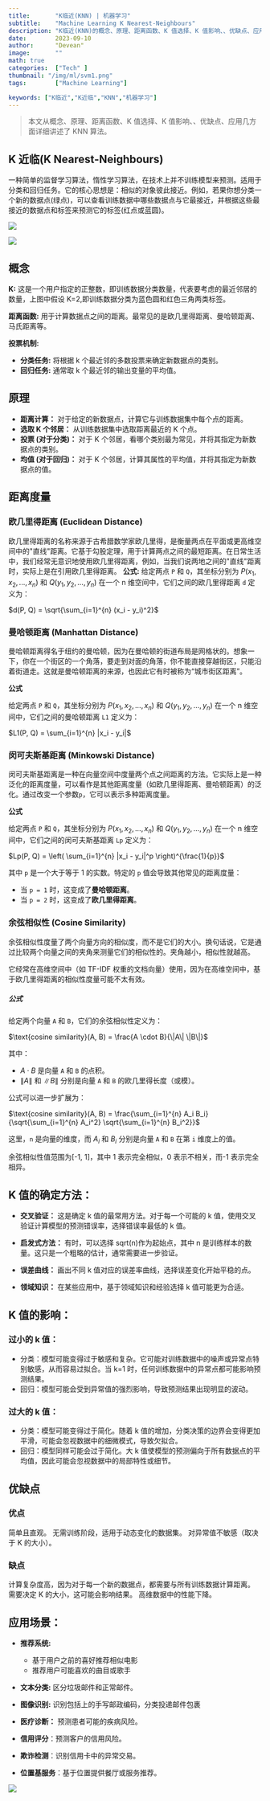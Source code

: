 ```yaml
---
title:       "K临近(KNN) | 机器学习"
subtitle:    "Machine Learning K Nearest-Neighbours"
description: "K临近(KNN)的概念、原理、距离函数、K 值选择、K 值影响、、优缺点、应用几方面详细讲述了 KNN 算法"
date:        2023-09-10
author:      "Devean"
image:       ""
math: true
categories:  ["Tech" ]
thumbnail: "/img/ml/svm1.png"
tags:        ["Machine Learning"]

keywords: ["K临近","K近临","KNN","机器学习"]
---
```


> 本文从概念、原理、距离函数、K 值选择、K 值影响、、优缺点、应用几方面详细讲述了 KNN 算法。

## K 近临(K Nearest-Neighbours)

一种简单的监督学习算法，惰性学习算法，在技术上并不训练模型来预测。适用于分类和回归任务。它的核心思想是：相似的对象彼此接近。例如，若果你想分类一个新的数据点(绿点)，可以查看训练数据中哪些数据点与它最接近，并根据这些最接近的数据点和标签来预测它的标签(红点或蓝圆)。

![](https://files.mdnice.com/user/50789/820309be-f639-4c8b-99f2-9a10f79dbf45.png)

![](https://files.mdnice.com/user/50789/4d624ed3-03a0-4180-a30c-fc977b6d0064.png)

## 概念

**K:** 这是一个用户指定的正整数，即训练数据分类数量，代表要考虑的最近邻居的数量，上图中假设 K=2,即训练数据分类为蓝色圆和红色三角两类标签。

**距离函数:** 用于计算数据点之间的距离。最常见的是欧几里得距离、曼哈顿距离、马氏距离等。

**投票机制:**

- **分类任务:** 将根据 k 个最近邻的多数投票来确定新数据点的类别。
- **回归任务:** 通常取 k 个最近邻的输出变量的平均值。

## 原理

- **距离计算：** 对于给定的新数据点，计算它与训练数据集中每个点的距离。
- **选取 K 个邻居：** 从训练数据集中选取距离最近的 K 个点。
- **投票 (对于分类)：** 对于 K 个邻居，看哪个类别最为常见，并将其指定为新数据点的类别。
- **均值 (对于回归)：** 对于 K 个邻居，计算其属性的平均值，并将其指定为新数据点的值。

## 距离度量

### 欧几里得距离 (Euclidean Distance)

欧几里得距离的名称来源于古希腊数学家欧几里得，是衡量两点在平面或更高维空间中的"直线"距离。它基于勾股定理，用于计算两点之间的最短距离。在日常生活中，我们经常无意识地使用欧几里得距离，例如，当我们说两地之间的"直线"距离时，实际上是在引用欧几里得距离。
**公式:**
给定两点 `P` 和 `Q`，其坐标分别为 $P(x_1, x_2, ..., x_n)$ 和 $Q(y_1, y_2, ..., y_n)$ 在一个 n 维空间中，它们之间的欧几里得距离 `d` 定义为：

$d(P, Q) = \sqrt{\sum_{i=1}^{n} (x_i - y_i)^2}$

### 曼哈顿距离 (Manhattan Distance)

曼哈顿距离得名于纽约的曼哈顿，因为在曼哈顿的街道布局是网格状的。想象一下，你在一个街区的一个角落，要走到对面的角落，你不能直接穿越街区，只能沿着街道走。这就是曼哈顿距离的来源，也因此它有时被称为“城市街区距离”。

**公式**

给定两点 `P` 和 `Q`，其坐标分别为 $P(x_1, x_2, ..., x_n)$ 和 $Q(y_1, y_2, ..., y_n)$ 在一个 n 维空间中，它们之间的曼哈顿距离 `L1` 定义为：

$L1(P, Q) = \sum_{i=1}^{n} |x_i - y_i|$

### 闵可夫斯基距离 (Minkowski Distance)

闵可夫斯基距离是一种在向量空间中度量两个点之间距离的方法。它实际上是一种泛化的距离度量，可以看作是其他距离度量（如欧几里得距离、曼哈顿距离）的泛化。通过改变一个参数`p`，它可以表示多种距离度量。

**公式**

给定两点 `P` 和 `Q`，其坐标分别为 $P(x_1, x_2, ..., x_n)$ 和 $Q(y_1, y_2, ..., y_n)$ 在一个 n 维空间中，它们之间的闵可夫斯基距离 `Lp` 定义为：

$Lp(P, Q) = \left( \sum_{i=1}^{n} |x_i - y_i|^p \right)^{\frac{1}{p}}$

其中 `p` 是一个大于等于 1 的实数。特定的 `p` 值会导致其他常见的距离度量：

- 当 `p = 1` 时，这变成了**曼哈顿距离**。
- 当 `p = 2` 时，这变成了**欧几里得距离**。

### 余弦相似性 (Cosine Similarity)

余弦相似性度量了两个向量方向的相似度，而不是它们的大小。换句话说，它是通过比较两个向量之间的夹角来测量它们的相似性的。夹角越小，相似性就越高。

它经常在高维空间中（如 TF-IDF 权重的文档向量）使用，因为在高维空间中，基于欧几里得距离的相似性度量可能不太有效。

##### 公式

给定两个向量 `A` 和 `B`，它们的余弦相似性定义为：

$\text{cosine similarity}(A, B) = \frac{A \cdot B}{\|A\| \|B\|}$

其中：

- $A \cdot B$ 是向量 `A` 和 `B` 的点积。
- $\|A\|$ 和 $\|B\|$ 分别是向量 `A` 和 `B` 的欧几里得长度（或模）。

公式可以进一步扩展为：

$\text{cosine similarity}(A, B) = \frac{\sum_{i=1}^{n} A_i B_i}{\sqrt{\sum_{i=1}^{n} A_i^2} \sqrt{\sum_{i=1}^{n} B_i^2}}$

这里，`n` 是向量的维度，而 $A_i$ 和 $B_i$ 分别是向量 `A` 和 `B` 在第 `i` 维度上的值。

余弦相似性值范围为[-1, 1]，其中 1 表示完全相似，0 表示不相关，而-1 表示完全相异。

## K 值的确定方法：

- **交叉验证：** 这是确定 k 值的最常用方法。对于每一个可能的 k 值，使用交叉验证计算模型的预测错误率，选择错误率最低的 k 值。

- **启发式方法：** 有时，可以选择 sqrt(n)作为起始点，其中 n 是训练样本的数量。这只是一个粗略的估计，通常需要进一步验证。

- **误差曲线：** 画出不同 k 值对应的误差率曲线，选择误差变化开始平稳的点。

- **领域知识：** 在某些应用中，基于领域知识和经验选择 k 值可能更为合适。

## K 值的影响：

### 过小的 k 值：

- 分类：模型可能变得过于敏感和复杂。它可能对训练数据中的噪声或异常点特别敏感，从而容易过拟合。当 k=1 时，任何训练数据中的异常点都可能影响预测结果。
- 回归：模型可能会受到异常值的强烈影响，导致预测结果出现明显的波动。

### 过大的 k 值：

- 分类：模型可能变得过于简化。随着 k 值的增加，分类决策的边界会变得更加平滑，可能会忽视数据中的细微模式，导致欠拟合。
- 回归：模型同样可能会过于简化。大 k 值使模型的预测偏向于所有数据点的平均值，因此可能会忽视数据中的局部特性或细节。

## 优缺点

### 优点

简单且直观。
无需训练阶段，适用于动态变化的数据集。
对异常值不敏感（取决于 K 的大小）。

### 缺点

计算复杂度高，因为对于每一个新的数据点，都需要与所有训练数据计算距离。
需要决定 K 的大小，这可能会影响结果。
高维数据中的性能下降。

## 应用场景：

- **推荐系统:**

    - 基于用户之前的喜好推荐相似电影
    - 推荐用户可能喜欢的曲目或歌手

- **文本分类:**
  区分垃圾邮件和正常邮件。
- **图像识别:** 识别包括上的手写邮政编码，分类投递邮件包裹

- **医疗诊断：** 预测患者可能的疾病风险。
- **信用评分**：预测客户的信用风险。
- **欺诈检测**：识别信用卡中的异常交易。
- **位置基服务**：基于位置提供餐厅或服务推荐。

![](https://files.mdnice.com/user/50789/99d8f4cf-52ef-43bf-b4a0-74886881b8e1.png)